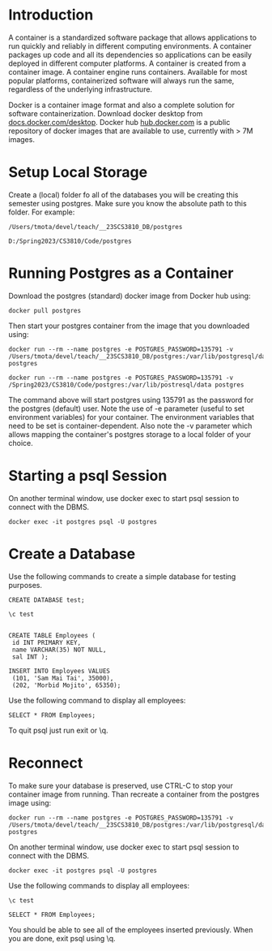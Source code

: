 # Introduction

A container is a standardized software package that allows applications to run quickly and reliably in different computing environments​. A container packages up code and all its dependencies so applications can be easily deployed in different computer platforms. A container is created from a container image. A container engine runs containers​. Available for most popular platforms, containerized software will always run the same, regardless of the underlying infrastructure. 

Docker is a container image format and also a complete solution for software containerization. Download docker desktop from [docs.docker.com/desktop](https://docs.docker.com/desktop). Docker hub [hub.docker.com](https://hub.docker.com) is a public repository of docker images that are available to use, currently with > 7M images. 

# Setup Local Storage

Create a (local) folder fo all of the databases you will be creating this semester using postgres. Make sure you know the absolute path to this folder. For example: 

```
/Users/tmota/devel/teach/__23SCS3810_DB/postgres
```

```
D:/Spring2023/CS3810/Code/postgres
```


# Running Postgres as a Container

Download the postgres (standard) docker image from Docker hub using: 

```
docker pull postgres
```

Then start your postgres container from the image that you downloaded using: 

```
docker run --rm --name postgres -e POSTGRES_PASSWORD=135791 -v /Users/tmota/devel/teach/__23SCS3810_DB/postgres:/var/lib/postgresql/data postgres
```

```
docker run --rm --name postgres -e POSTGRES_PASSWORD=135791 -v /Spring2023/CS3810/Code/postgres:/var/lib/postresql/data postgres
```

The command above will start postgres using 135791 as the password for the postgres (default) user.  Note the use of -e parameter (useful to set environment variables) for your container. The environment variables that need to be set is container-dependent. Also note the -v parameter which allows mapping the container's postgres storage to a local folder of your choice. 

# Starting a psql Session

On another terminal window, use docker exec to start psql session to connect with the DBMS. 

```
docker exec -it postgres psql -U postgres
```

# Create a Database 

Use the following commands to create a simple database for testing purposes. 

```
CREATE DATABASE test;

\c test


CREATE TABLE Employees (
 id INT PRIMARY KEY,
 name VARCHAR(35) NOT NULL,
 sal INT ); 

INSERT INTO Employees VALUES
 (101, 'Sam Mai Tai', 35000),
 (202, 'Morbid Mojito', 65350); 
```

Use the following command to display all employees: 

```
SELECT * FROM Employees;
```

To quit psql just run exit or \q. 

# Reconnect

To make sure your database is preserved, use CTRL-C to stop your container image from running. Than recreate a container from the postgres image using:  

```
docker run --rm --name postgres -e POSTGRES_PASSWORD=135791 -v /Users/tmota/devel/teach/__23SCS3810_DB/postgres:/var/lib/postgresql/data postgres
```

On another terminal window, use docker exec to start psql session to connect with the DBMS. 

```
docker exec -it postgres psql -U postgres
```

Use the following commands to display all employees: 

```
\c test 

SELECT * FROM Employees;
```

You should be able to see all of the employees inserted previously. When you are done, exit psql using \q. 
